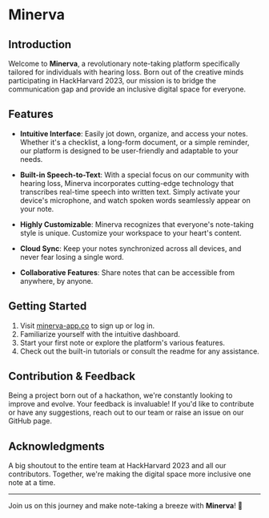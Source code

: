 # Minerva

## Introduction

Welcome to **Minerva**, a revolutionary note-taking platform specifically tailored for individuals with hearing loss. Born out of the creative minds participating in HackHarvard 2023, our mission is to bridge the communication gap and provide an inclusive digital space for everyone.

## Features

- **Intuitive Interface**: Easily jot down, organize, and access your notes. Whether it's a checklist, a long-form document, or a simple reminder, our platform is designed to be user-friendly and adaptable to your needs.

- **Built-in Speech-to-Text**: With a special focus on our community with hearing loss, Minerva incorporates cutting-edge technology that transcribes real-time speech into written text. Simply activate your device's microphone, and watch spoken words seamlessly appear on your note.

- **Highly Customizable**: Minerva recognizes that everyone's note-taking style is unique. Customize your workspace to your heart's content.

- **Cloud Sync**: Keep your notes synchronized across all devices, and never fear losing a single word.

- **Collaborative Features**: Share notes that can be accessible from anywhere, by anyone.

## Getting Started

1. Visit [minerva-app.co](https://minerva-app.co/) to sign up or log in.
2. Familiarize yourself with the intuitive dashboard.
3. Start your first note or explore the platform's various features.
4. Check out the built-in tutorials or consult the readme for any assistance.

## Contribution & Feedback

Being a project born out of a hackathon, we're constantly looking to improve and evolve. Your feedback is invaluable! If you'd like to contribute or have any suggestions, reach out to our team or raise an issue on our GitHub page.

## Acknowledgments

A big shoutout to the entire team at HackHarvard 2023 and all our contributors. Together, we're making the digital space more inclusive one note at a time.

---

Join us on this journey and make note-taking a breeze with **Minerva**! 🚀
